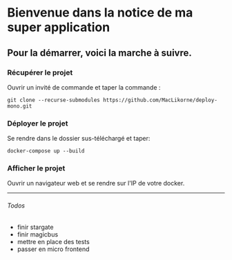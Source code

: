 # Bienvenue dans la notice de ma super application

## Pour la démarrer, voici la marche à suivre.

### Récupérer le projet
Ouvrir un invité de commande et taper la commande :

    git clone --recurse-submodules https://github.com/MacLikorne/deploy-mono.git

### Déployer le projet
Se rendre dans le dossier sus-téléchargé et taper:

    docker-compose up --build

### Afficher le projet
Ouvrir un navigateur web et se rendre sur l'IP de votre docker.

---

###### Todos
* finir stargate
* finir magicbus
* mettre en place des tests
* passer en micro frontend